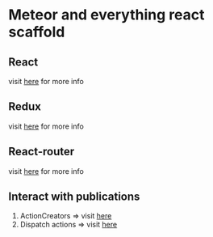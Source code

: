 # Meteor and everything react scaffold

## React
visit [here](https://facebook.github.io/react/docs/hello-world.html) for more info

## Redux
visit [here](http://redux.js.org/) for more info

## React-router
visit [here](https://github.com/ReactTraining/react-router/blob/master/docs/API.md) for more info

## Interact with publications
1. ActionCreators => visit [here](https://medium.com/modern-user-interfaces/how-we-redux-part-3-domain-890964824fec#.3yd37zjql)
2. Dispatch actions => visit [here](https://medium.com/modern-user-interfaces/how-we-redux-part-4-reducers-and-stores-f4a0ebcdc22a#.wze74pm8q)
